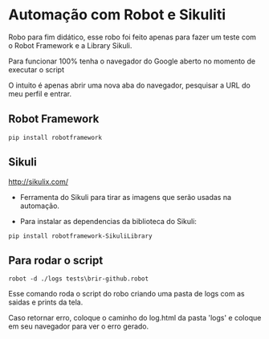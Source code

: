 # Automação com Robot e Sikuliti
  Robo para fim didático, esse robo foi feito apenas para fazer um teste com o Robot Framework e a Library Sikuli.

  Para funcionar 100% tenha o navegador do Google aberto no momento de executar o script

  O intuito é apenas abrir uma nova aba do navegador, pesquisar a URL do meu perfil e entrar.

## Robot Framework
 ```pip install robotframework```

## Sikuli 
  http://sikulix.com/
- Ferramenta do Sikuli para tirar as imagens que serão usadas na automação.

- Para instalar as dependencias da biblioteca do Sikuli:

```pip install robotframework-SikuliLibrary ```


## Para rodar o script
```robot -d ./logs tests\brir-github.robot```

Esse comando roda o script do robo criando uma pasta de logs com as saidas e prints da tela. 

Caso retornar erro, coloque o caminho do log.html da pasta 'logs' e coloque em seu navegador para ver o erro gerado.